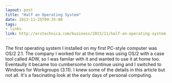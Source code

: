 ```yaml
---
layout: post
title: "Half an Operating System"
date: 2013-11-25T09:35:00
tags:
- links
link: http://arstechnica.com/business/2013/11/half-an-operating-system-the-triumph-and-tragedy-of-os2/
---
```

The first operating system I installed on my first PC-style computer was OS/2 2.1. The company I worked for at the time was using OS/2 with a case tool called ADW, so I was familar with it and wanted to use it at home too. Eventaully it became too cumbersome to continue using and I switched to Windows for Workgroups (3.11). I knew some of the details in this article but not all. It's a fascinating look at the early days of personal computing.

